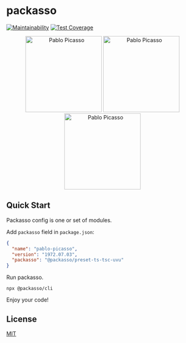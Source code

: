 # packasso

[![Maintainability](https://api.codeclimate.com/v1/badges/aaced5b2261f8a59b7cd/maintainability)](https://codeclimate.com/github/qiwi/packasso/maintainability)
[![Test Coverage](https://api.codeclimate.com/v1/badges/aaced5b2261f8a59b7cd/test_coverage)](https://codeclimate.com/github/qiwi/packasso/test_coverage)

<p align="center">
  <img alt="Pablo Picasso" src="https://raw.githubusercontent.com/qiwi/packasso/docs-and-license/pablo-picasso-self-portrait-1972-06-30.jpg" width="200" />
  <img alt="Pablo Picasso" src="https://raw.githubusercontent.com/qiwi/packasso/docs-and-license/pablo-picasso-self-portrait-1972-07-02.jpg" width="200" />
  <img alt="Pablo Picasso" src="https://raw.githubusercontent.com/qiwi/packasso/docs-and-license/pablo-picasso-self-portrait-1972-07-03.jpg" width="200" />
</p>

## Quick Start

Packasso config is one or set of modules.

Add `packasso` field in `package.json`:

```json
{
  "name": "pablo-picasso",
  "version": "1972.07.03",
  "packasso": "@packasso/preset-ts-tsc-uvu"
}
```

Run packasso.

```shell
npx @packasso/cli
```

Enjoy your code!

## License

[MIT](./LICENSE)
